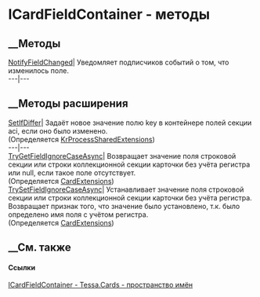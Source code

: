 # ICardFieldContainer - методы
##  __Методы
[NotifyFieldChanged](M_Tessa_Cards_ICardFieldContainer_NotifyFieldChanged.htm)|
Уведомляет подписчиков событий о том, что изменилось поле.  
---|---  
##  __Методы расширения
[SetIfDiffer<T>](M_Tessa_Extensions_Default_Shared_Workflow_KrProcess_KrProcessSharedExtensions_SetIfDiffer__1.htm)|
Задаёт новое значение полю key в контейнере полей секции aci, если оно было
изменено.  
(Определяется
[KrProcessSharedExtensions](T_Tessa_Extensions_Default_Shared_Workflow_KrProcess_KrProcessSharedExtensions.htm))  
---|---  
[TryGetFieldIgnoreCaseAsync<T>](M_Tessa_Cards_CardExtensions_TryGetFieldIgnoreCaseAsync__1.htm)|
Возвращает значение поля строковой секции или строки коллекционной секции
карточки без учёта регистра или null, если такое поле отсутствует.  
(Определяется [CardExtensions](T_Tessa_Cards_CardExtensions.htm))  
[TrySetFieldIgnoreCaseAsync](M_Tessa_Cards_CardExtensions_TrySetFieldIgnoreCaseAsync.htm)|
Устанавливает значение поля строковой секции или строки коллекционной секции
карточки без учёта регистра. Возвращает признак того, что значение было
установлено, т.к. было определено имя поля с учётом регистра.  
(Определяется [CardExtensions](T_Tessa_Cards_CardExtensions.htm))  
##  __См. также
#### Ссылки
[ICardFieldContainer - ](T_Tessa_Cards_ICardFieldContainer.htm)
[Tessa.Cards - пространство имён](N_Tessa_Cards.htm)
